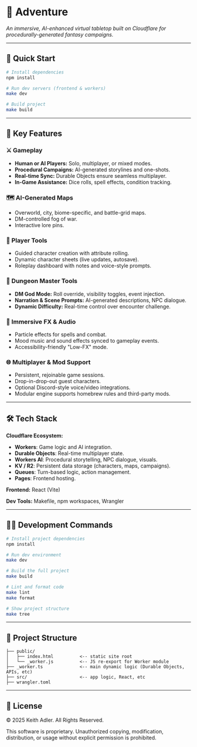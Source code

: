 # 🧙 Adventure

_An immersive, AI-enhanced virtual tabletop built on Cloudflare for procedurally-generated fantasy campaigns._

---

## 🚀 Quick Start

```bash
# Install dependencies
npm install

# Run dev servers (frontend & workers)
make dev

# Build project
make build
```

---

## 🎲 Key Features

### ⚔️ Gameplay

- **Human or AI Players:** Solo, multiplayer, or mixed modes.
- **Procedural Campaigns:** AI-generated storylines and one-shots.
- **Real-time Sync:** Durable Objects ensure seamless multiplayer.
- **In-Game Assistance:** Dice rolls, spell effects, condition tracking.

### 🗺️ AI-Generated Maps

- Overworld, city, biome-specific, and battle-grid maps.
- DM-controlled fog of war.
- Interactive lore pins.

### 🧙 Player Tools

- Guided character creation with attribute rolling.
- Dynamic character sheets (live updates, autosave).
- Roleplay dashboard with notes and voice-style prompts.

### 🧠 Dungeon Master Tools

- **DM God Mode:** Roll override, visibility toggles, event injection.
- **Narration & Scene Prompts:** AI-generated descriptions, NPC dialogue.
- **Dynamic Difficulty:** Real-time control over encounter challenge.

### 🎵 Immersive FX & Audio

- Particle effects for spells and combat.
- Mood music and sound effects synced to gameplay events.
- Accessibility-friendly "Low-FX" mode.

### 🌐 Multiplayer & Mod Support

- Persistent, rejoinable game sessions.
- Drop-in-drop-out guest characters.
- Optional Discord-style voice/video integrations.
- Modular engine supports homebrew rules and third-party mods.

---

## 🛠️ Tech Stack

**Cloudflare Ecosystem:**

- **Workers**: Game logic and AI integration.
- **Durable Objects**: Real-time multiplayer state.
- **Workers AI**: Procedural storytelling, NPC dialogue, visuals.
- **KV / R2**: Persistent data storage (characters, maps, campaigns).
- **Queues**: Turn-based logic, action management.
- **Pages**: Frontend hosting.

**Frontend:** React (Vite)

**Dev Tools:** Makefile, npm workspaces, Wrangler

---

## 🧑‍💻 Development Commands

```bash
# Install project dependencies
npm install

# Run dev environment
make dev

# Build the full project
make build

# Lint and format code
make lint
make format

# Show project structure
make tree
```

---

## 📁 Project Structure

```
├── public/
│   ├── index.html          <-- static site root
│   └── _worker.js          <-- JS re-export for Worker module
├── _worker.ts              <-- main dynamic logic (Durable Objects, APIs, etc)
├── src/                    <-- app logic, React, etc
├── wrangler.toml

```

---

## 📜 License

© 2025 Keith Adler. All Rights Reserved.

This software is proprietary. Unauthorized copying, modification, distribution, or usage without explicit permission is prohibited.
